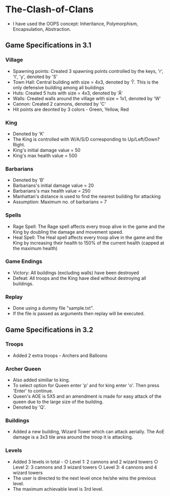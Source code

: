 # The-Clash-of-Clans

- I have used the OOPS concept: Inheritance, Polymorphism, Encapsulation, Abstraction.

## Game Specifications in 3.1
 
### Village

- Spawning points: Created 3 spawning points controlled by the keys, 'r', 't', 'y', denoted by 'S'
- Town Hall: Central building with size = 4x3, denoted by 'Î'. This is the only defensive building among all buildings
- Huts: Created 5 huts with size = 4x3, denoted by 'Â'
- Walls: Created walls around the village with size = 1x1, denoted by 'W'
- Cannon: Created 2 cannons, denoted by 'C'
- Hit points are deonted by 3 colors - Green, Yellow, Red

### King
- Denoted by 'K'
- The King is controlled with W/A/S/D corresponding to Up/Left/Down?Right.
- King's initial damage value = 50
- King's max health value = 500

### Barbarians
- Denoted by 'B'
- Barbarians's initial damage value = 20
- Barbarians's max health value = 250
- Manhattan's distance is used to find the nearest building for attacking
- Assumption: Maximum no. of barbarians = 7

### Spells
- Rage Spell: The Rage spell affects every troop alive in the game and the King by doubling the damage and movement speed.
- Heal Spell: The Heal spell affects every troop alive in the game and the King by increasing their health to 150% of the current health (capped at the maximum health)

### Game Endings
- Victory: All buildings (excluding walls) have been destroyed
- Defeat: All troops and the King have died without destroying all buildings.

### Replay
- Done using a dummy file "sample.txt".
- If the file is passed as arguments then replay will be executed.

## Game Specifications in 3.2

### Troops
- Added 2 extra troops - Archers and Balloons

### Archer Queen
- Also added similiar to king.
- To select option for Queen enter 'p' and for king enter 'o'. Then press 'Enter' to continue.
- Queen's AOE is 5X5 and an amendment is made for easy attack of the queen due to the large size of the building.
- Denoted by 'Q'.

### Buildings
- Added a new building, Wizard Tower which can attack aerially. The AoE damage is a 3x3 tile area around the troop it is attacking.

### Levels
- Added 3 levels in total - 
○ Level 1: 2 cannons and 2 wizard towers
○ Level 2: 3 cannons and 3 wizard towers
○ Level 3: 4 cannons and 4 wizard towers
- The user is directed to the next level once he/she wins the previous level. 
- The maximum achievable level is 3rd level.



